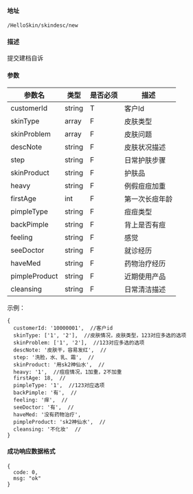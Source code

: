 #### 地址
`/HelloSkin/skindesc/new`

#### 描述
提交建档自诉

#### 参数
|参数名|类型|是否必须|描述|
|---|---|---|---|
|customerId|string|T|客户Id|
|skinType|array|F|皮肤类型|
|skinProblem|array|F|皮肤问题|
|descNote|string|F|皮肤状况描述|
|step|string|F|日常护肤步骤|
|skinProduct|string|F|护肤品|
|heavy|string|F|例假痘痘加重|
|firstAge|int|F|第一次长痘年龄|
|pimpleType|string|F|痘痘类型|
|backPimple|string|F|背上是否有痘|
|feeling|string|F|感觉|
|seeDoctor|string|F|就诊经历|
|haveMed|string|F|药物治疗经历|
|pimpleProduct|string|F|近期使用产品|
|cleansing|string|F|日常清洁描述|


示例：
```
{
  customerId: '10000001',  //客户id
  skinType: ['1', '2'],  //皮肤情况，皮肤类型，123对应多选的选项
  skinProblem: ['1', '2'],  //123对应多选的选项
  descNote: '皮肤干，容易发红',  //
  step: '洗脸，水、乳、霜',  //
  skinProduct: '用sk2神仙水',  //
  heavy: '1',  //痘痘情况，1加重，2不加重
  firstAge: 18,  //
  pimpleType: '1',  //123对应选项
  backPimple: '有',  //
  feeling: '痒',  //
  seeDoctor: '有',  //
  haveMed: '没有药物治疗',
  pimpleProduct: 'sk2神仙水',  //
  cleansing: '不化妆'  //
}
```

#### 成功响应数据格式
```
{
  code: 0,
  msg: "ok"
}
```

